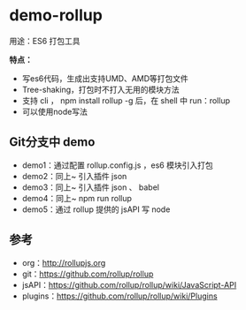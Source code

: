 # demo-rollup #
用途：ES6 打包工具

**特点：**
 
- 写es6代码，生成出支持UMD、AMD等打包文件
- Tree-shaking，打包时不打入无用的模块方法
- 支持 cli ， npm install rollup -g 后，在 shell 中 run：rollup 
- 可以使用node写法


## Git分支中 demo ##

- demo1：通过配置 rollup.config.js ，es6 模块引入打包
- demo2：同上~ 引入插件 json
- demo3：同上~ 引入插件 json 、 babel
- demo4：同上~ npm run rollup
- demo5：通过 rollup 提供的 jsAPI 写 node


## 参考 ##
- org：http://rollupjs.org
- git：https://github.com/rollup/rollup
- jsAPI：https://github.com/rollup/rollup/wiki/JavaScript-API
- plugins：https://github.com/rollup/rollup/wiki/Plugins